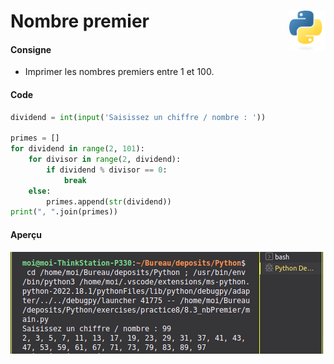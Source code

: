 # **Nombre premier** <img align="right" src="../../../src/images/Python-logo-notext.svg" alt="Python" title="Phthon" widht="auto" height="64px">

#### Consigne

- Imprimer les nombres premiers entre 1 et 100.

#### Code

```python
dividend = int(input('Saisissez un chiffre / nombre : '))

primes = []
for dividend in range(2, 101):
    for divisor in range(2, dividend):
        if dividend % divisor == 0:
            break
    else:
        primes.append(str(dividend))
print(", ".join(primes))
```

#### Aperçu

![overview](overview.png)
